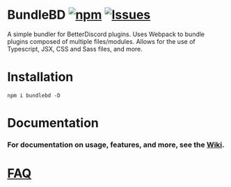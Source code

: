 # BundleBD [![npm](https://img.shields.io/npm/v/bundlebd)](https://www.npmjs.com/package/bundlebd) [![Issues](https://img.shields.io/github/issues/Neodymium7/BundleBD?logo=GitHub)](https://github.com/Neodymium7/BundleBD/issues)

A simple bundler for BetterDiscord plugins. Uses Webpack to bundle plugins composed of multiple files/modules. Allows for the use of Typescript, JSX, CSS and Sass files, and more.

# Installation

```
npm i bundlebd -D
```

# Documentation

### For documentation on usage, features, and more, see the [Wiki](https://github.com/Neodymium7/BundleBD/wiki).

# [FAQ](https://github.com/Neodymium7/BundleBD/wiki/FAQ)
